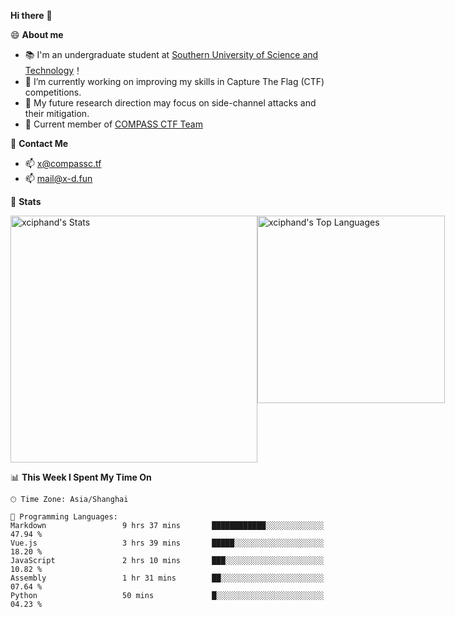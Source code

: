 **Hi there** 👋


😄 **About me**

- 📚 I'm an undergraduate student at [Southern University of Science and Technology](https://www.sustech.edu.cn)！
- 🌱 I’m currently working on improving my skills in Capture The Flag (CTF) competitions.
- 🔭 My future research direction may focus on side-channel attacks and their mitigation.
- 🚩 Current member of [COMPASS CTF Team](https://blog.compassc.tf/) 

👋 **Contact Me**

- 📫 [x@compassc.tf](mailto:x@compassc.tf)
- 📫 [mail@x-d.fun](mailto:mail@x-d.fun)

🌟 **Stats**

<div style="display: flex; justify-content: space-between;">
  <img src="https://github-readme-stats-ten-dusky-26.vercel.app/api?username=xciphand&theme=vue-dark&show_icons=true&hide_border=true&count_private=true" alt="xciphand's Stats" width="395" />
  <img src="https://github-readme-stats-ten-dusky-26.vercel.app/api/top-langs/?username=xciphand&theme=vue-dark&show_icons=true&hide_border=true&layout=compact" alt="xciphand's Top Languages" width="300" />
</div>


<!--START_SECTION:waka-->
📊 **This Week I Spent My Time On** 

```text
🕑︎ Time Zone: Asia/Shanghai

💬 Programming Languages: 
Markdown                 9 hrs 37 mins       ████████████░░░░░░░░░░░░░   47.94 % 
Vue.js                   3 hrs 39 mins       █████░░░░░░░░░░░░░░░░░░░░   18.20 % 
JavaScript               2 hrs 10 mins       ███░░░░░░░░░░░░░░░░░░░░░░   10.82 % 
Assembly                 1 hr 31 mins        ██░░░░░░░░░░░░░░░░░░░░░░░   07.64 % 
Python                   50 mins             █░░░░░░░░░░░░░░░░░░░░░░░░   04.23 % 
```


<!--END_SECTION:waka-->
